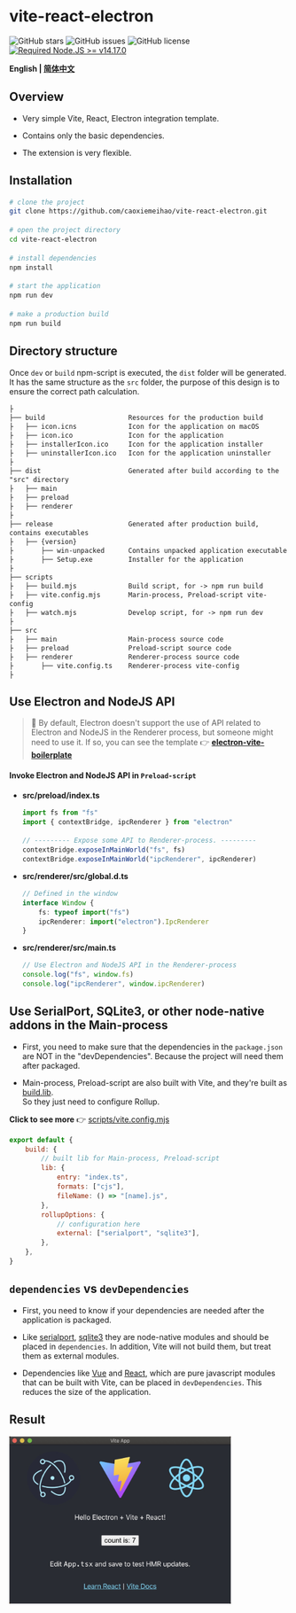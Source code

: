 # vite-react-electron

![GitHub stars](https://img.shields.io/github/stars/caoxiemeihao/vite-react-electron?color=fa6470&style=flat)
![GitHub issues](https://img.shields.io/github/issues/caoxiemeihao/vite-react-electron?color=d8b22d&style=flat)
![GitHub license](https://img.shields.io/github/license/caoxiemeihao/vite-react-electron?style=flat)
[![Required Node.JS >= v14.17.0](https://img.shields.io/static/v1?label=node&message=%3E=14.17.0&logo=node.js&color=3f893e&style=flat)](https://nodejs.org/about/releases)

**English | [简体中文](README.zh-CN.md)**

## Overview

-   Very simple Vite, React, Electron integration template.

-   Contains only the basic dependencies.

-   The extension is very flexible.

## Installation

```bash
# clone the project
git clone https://github.com/caoxiemeihao/vite-react-electron.git

# open the project directory
cd vite-react-electron

# install dependencies
npm install

# start the application
npm run dev

# make a production build
npm run build
```

## Directory structure

Once `dev` or `build` npm-script is executed, the `dist` folder will be generated. It has the same structure as the `src` folder, the purpose of this design is to ensure the correct path calculation.

```tree
├
├── build                     Resources for the production build
├   ├── icon.icns             Icon for the application on macOS
├   ├── icon.ico              Icon for the application
├   ├── installerIcon.ico     Icon for the application installer
├   ├── uninstallerIcon.ico   Icon for the application uninstaller
├
├── dist                      Generated after build according to the "src" directory
├   ├── main
├   ├── preload
├   ├── renderer
├
├── release                   Generated after production build, contains executables
├   ├── {version}
├       ├── win-unpacked      Contains unpacked application executable
├       ├── Setup.exe         Installer for the application
├
├── scripts
├   ├── build.mjs             Build script, for -> npm run build
├   ├── vite.config.mjs       Marin-process, Preload-script vite-config
├   ├── watch.mjs             Develop script, for -> npm run dev
├
├── src
├   ├── main                  Main-process source code
├   ├── preload               Preload-script source code
├   ├── renderer              Renderer-process source code
├       ├── vite.config.ts    Renderer-process vite-config
├
```

## Use Electron and NodeJS API

> 🚧 By default, Electron doesn't support the use of API related to Electron and NodeJS in the Renderer process, but someone might need to use it. If so, you can see the template 👉 **[electron-vite-boilerplate](https://github.com/caoxiemeihao/electron-vite-boilerplate)**

#### Invoke Electron and NodeJS API in `Preload-script`

-   **src/preload/index.ts**

    ```typescript
    import fs from "fs"
    import { contextBridge, ipcRenderer } from "electron"

    // --------- Expose some API to Renderer-process. ---------
    contextBridge.exposeInMainWorld("fs", fs)
    contextBridge.exposeInMainWorld("ipcRenderer", ipcRenderer)
    ```

-   **src/renderer/src/global.d.ts**

    ```typescript
    // Defined in the window
    interface Window {
    	fs: typeof import("fs")
    	ipcRenderer: import("electron").IpcRenderer
    }
    ```

-   **src/renderer/src/main.ts**

    ```typescript
    // Use Electron and NodeJS API in the Renderer-process
    console.log("fs", window.fs)
    console.log("ipcRenderer", window.ipcRenderer)
    ```

## Use SerialPort, SQLite3, or other node-native addons in the Main-process

-   First, you need to make sure that the dependencies in the `package.json` are NOT in the "devDependencies". Because the project will need them after packaged.

-   Main-process, Preload-script are also built with Vite, and they're built as [build.lib](https://vitejs.dev/config/#build-lib).  
    So they just need to configure Rollup.

**Click to see more** 👉 [scripts/vite.config.mjs](https://github.com/caoxiemeihao/electron-vue-vite/blob/main/scripts/vite.config.mjs)

```js
export default {
	build: {
		// built lib for Main-process, Preload-script
		lib: {
			entry: "index.ts",
			formats: ["cjs"],
			fileName: () => "[name].js",
		},
		rollupOptions: {
			// configuration here
			external: ["serialport", "sqlite3"],
		},
	},
}
```

## `dependencies` vs `devDependencies`

-   First, you need to know if your dependencies are needed after the application is packaged.

-   Like [serialport](https://www.npmjs.com/package/serialport), [sqlite3](https://www.npmjs.com/package/sqlite3) they are node-native modules and should be placed in `dependencies`. In addition, Vite will not build them, but treat them as external modules.

-   Dependencies like [Vue](https://www.npmjs.com/package/vue) and [React](https://www.npmjs.com/package/react), which are pure javascript modules that can be built with Vite, can be placed in `devDependencies`. This reduces the size of the application.

## Result

<img width="400px" src="https://raw.githubusercontent.com/caoxiemeihao/blog/main/vite-react-electron/react-win.png" />
